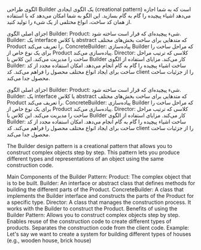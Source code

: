 ﻿الگوی طراحی Builder یک الگوی ایجادی (creational pattern) است که به شما اجازه می‌دهد اشیاء پیچیده را گام به گام بسازید. این الگو به شما امکان می‌دهد که با استفاده از همان کد ساخت، انواع مختلفی از یک شیء را تولید کنید.

اجزای اصلی الگوی Builder:
Product: شیء پیچیده‌ای که قرار است ساخته شود.
Builder: یک interface یا کلاس abstract که متدهایی برای ساخت بخش‌های مختلف Product را تعریف می‌کند.
ConcreteBuilder: پیاده‌سازی Builder که مراحل ساخت را برای یک نوع خاص از Product پیاده‌سازی می‌کند.
Director: کلاسی که ترتیب مراحل ساخت را مدیریت می‌کند. این کلاس با Builder کار می‌کند.
مزایای استفاده از الگوی Builder:
ساخت اشیاء پیچیده را گام به گام انجام می‌دهد.
امکان استفاده مجدد از کد ساخت برای ایجاد انواع مختلف محصول را فراهم می‌کند.
کد client را از جزئیات ساخت محصول جدا می‌کند.


اجزای اصلی الگوی Builder:
Product: شیء پیچیده‌ای که قرار است ساخته شود.
Builder: یک interface یا کلاس abstract که متدهایی برای ساخت بخش‌های مختلف Product را تعریف می‌کند.
ConcreteBuilder: پیاده‌سازی Builder که مراحل ساخت را برای یک نوع خاص از Product پیاده‌سازی می‌کند.
Director: کلاسی که ترتیب مراحل ساخت را مدیریت می‌کند. این کلاس با Builder کار می‌کند.
مزایای استفاده از الگوی Builder:
ساخت اشیاء پیچیده را گام به گام انجام می‌دهد.
امکان استفاده مجدد از کد ساخت برای ایجاد انواع مختلف محصول را فراهم می‌کند.
کد client را از جزئیات ساخت محصول جدا می‌کند.



The Builder design pattern is a creational pattern that allows you to construct complex objects step by step. This pattern lets you produce different types and representations of an object using the same construction code.

Main Components of the Builder Pattern:
Product: The complex object that is to be built.
Builder: An interface or abstract class that defines methods for building the different parts of the Product.
ConcreteBuilder: A class that implements the Builder interface and constructs the parts of the Product for a specific type.
Director: A class that manages the construction process. It works with the Builder to construct the Product.
Benefits of using the Builder Pattern:
Allows you to construct complex objects step by step.
Enables reuse of the construction code to create different types of products.
Separates the construction code from the client code.
Example:
Let's say we want to create a system for building different types of houses (e.g., wooden house, brick house)